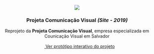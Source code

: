 
<p align="center">
<img src="http://velameweb.com.br/git/config/images/monitor.png" />
</p>

<h3 align="center">Projeta Comunicação Visual <em>(Site - 2019)</em></h3>

<p align="center">Reprojeto da <strong>Projeta Comunicação Visual</strong>, empresa especializada em Counicação Visual em Salvador</p>

<p align="center">
  <a href="http://velameweb.com.br/projetos-sites/projeta-2020" target="blank">
    <img src="https://cdn0.iconfinder.com/data/icons/entypo/80/link5-64.png" alt="" width="16px"> Ver protótipo interativo do projeto
  </a>
</p>